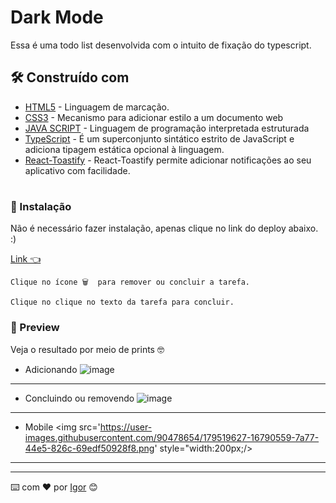 # Dark Mode

Essa é uma todo list desenvolvida com o intuito de fixação do typescript.



## 🛠️ Construído com


* [HTML5](https://html.com/) - Linguagem de marcação.
* [CSS3](https://www.w3.org/Style/CSS/Overview.en.html) - Mecanismo para adicionar estilo a um documento web
* [JAVA SCRIPT](https://www.javascript.com/) - Linguagem de programação interpretada estruturada
* [TypeScript](https://icons.getbootstrap.com/#install) -  É um superconjunto sintático estrito de JavaScript e adiciona tipagem estática opcional à linguagem. 
* [React-Toastify](https://npm.io/package/react-toastify) -  React-Toastify permite adicionar notificações ao seu aplicativo com facilidade.
#

### 🔧 Instalação

Não é necessário fazer instalação, apenas clique no link do deploy abaixo. :)


[Link 👈 ](https://une-surprise.surge.sh/)


```
Clique no ícone 🗑️  para remover ou concluir a tarefa.
```
```
Clique no clique no texto da tarefa para concluir.
```
### 👀 Preview
Veja o resultado por meio de prints 🤓

* Adicionando 
![image](https://user-images.githubusercontent.com/90478654/179518686-1df13228-6751-4e29-a2ae-b15ef798d579.png)

---

* Concluindo ou removendo
![image](https://user-images.githubusercontent.com/90478654/179518725-f5ad4546-3d6f-4b88-aa68-bfbb48551d2f.png)

---

* Mobile
<img  src='https://user-images.githubusercontent.com/90478654/179519627-16790559-7a77-44e5-826c-69edf50928f8.png'
     style="width:200px;/>

---








---
⌨️ com ❤️ por [Igor](https://gist.github.com/0dayig0r) 😊
